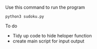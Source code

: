 Use this command to run the program

    python3 sudoku.py 

To do 

* Tidy up code to hide heloper function
* create main script for input output
